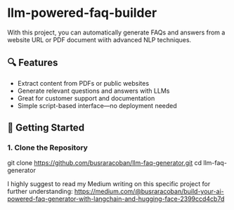 # llm-powered-faq-builder

With this project, you can automatically generate FAQs and answers from a website URL or PDF document wiith advanced NLP techniques.

## 🔍 Features

- Extract content from PDFs or public websites
- Generate relevant questions and answers with LLMs
- Great for customer support and documentation
- Simple script-based interface—no deployment needed

## 🚀 Getting Started

### 1. Clone the Repository
git clone https://github.com/busraracoban/llm-faq-generator.git
cd llm-faq-generator

I highly suggest to read my Medium writing on this specific project for further understanding: https://medium.com/@busraracoban/build-your-ai-powered-faq-generator-with-langchain-and-hugging-face-2399ccd4cb7d 
